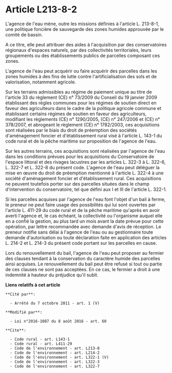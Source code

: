 # Article L213-8-2

L'agence de l'eau mène, outre les missions définies à l'article L. 213-8-1, une politique foncière de sauvegarde des zones
humides approuvée par le comité de bassin. 

A ce titre, elle peut attribuer des aides à l'acquisition par des conservatoires régionaux d'espaces naturels, par des
collectivités territoriales, leurs groupements ou des établissements publics de parcelles composant ces zones. 

L'agence de l'eau peut acquérir ou faire acquérir des parcelles dans les zones humides à des fins de lutte contre
l'artificialisation des sols et de valorisation, notamment agricole. 

Sur les terrains admissibles au régime de paiement unique au titre de l'article 33 du règlement (CE) n° 73/2009 du Conseil du
19 janvier 2009 établissant des règles communes pour les régimes de soutien direct en faveur des agriculteurs dans le cadre
de la politique agricole commune et établissant certains régimes de soutien en faveur des agriculteurs, modifiant les
règlements (CE) n° 1290/2005, (CE) n° 247/2006 et (CE) n° 378/2007, et abrogeant le règlement (CE) n° 1782/2003, ces
acquisitions sont réalisées par le biais du droit de préemption des sociétés d'aménagement foncier et d'établissement rural
visé à l'article L. 143-1 du code rural et de la pêche maritime sur proposition de l'agence de l'eau. 

Sur les autres terrains, ces acquisitions sont réalisées par l'agence de l'eau dans les conditions prévues pour les
acquisitions du Conservatoire de l'espace littoral et des rivages lacustres par les articles L. 322-3 à L. 322-6, L. 322-7 et
L. 322-8 du présent code. L'agence de l'eau peut déléguer la mise en œuvre du droit de préemption mentionné à l'article L.
322-4 à une société d'aménagement foncier et d'établissement rural. Ces acquisitions ne peuvent toutefois porter sur des
parcelles situées dans le champ d'intervention du conservatoire, tel que défini aux I et III de l'article L. 322-1. 

Si les parcelles acquises par l'agence de l'eau font l'objet d'un bail à ferme, le preneur ne peut faire usage des
possibilités qui lui sont ouvertes par l'article L. 411-29 du code rural et de la pêche maritime qu'après en avoir averti
l'agence et, le cas échéant, la collectivité ou l'organisme auquel elle en a confié la gestion, au plus tard un mois avant la
date prévue pour cette opération, par lettre recommandée avec demande d'avis de réception. Le preneur notifie sans délai à
l'agence de l'eau ou au gestionnaire toute demande d'autorisation ou toute déclaration faite en application des articles L.
214-2 et L. 214-3 du présent code portant sur les parcelles en cause. 

Lors du renouvellement du bail, l'agence de l'eau peut proposer au fermier des clauses tendant à la conservation du caractère
humide des parcelles ainsi acquises. Le renouvellement du bail peut être refusé si tout ou partie de ces clauses ne sont pas
acceptées. En ce cas, le fermier a droit à une indemnité à hauteur du préjudice qu'il subit.

**Liens relatifs à cet article**

	**Cité par**:

	  - Arrêté du 7 octobre 2011 - art. 1 (V)

	**Modifié par**:

	  - Loi n°2016-1087 du 8 août 2016 - art. 60

	**Cite**:

	  - Code rural - art. L143-1
	  - Code rural - art. L411-29
	  - Code de l'environnement - art. L213-8
	  - Code de l'environnement - art. L214-2
	  - Code de l'environnement - art. L322-1 (V)
	  - Code de l'environnement - art. L322-3
	  - Code de l'environnement - art. L322-7
